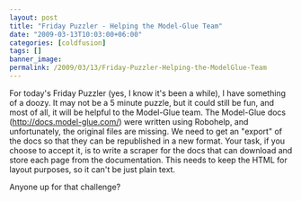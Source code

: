 ```yaml
---
layout: post
title: "Friday Puzzler - Helping the Model-Glue Team"
date: "2009-03-13T10:03:00+06:00"
categories: [coldfusion]
tags: []
banner_image: 
permalink: /2009/03/13/Friday-Puzzler-Helping-the-ModelGlue-Team
---
```


For today's Friday Puzzler (yes, I know it's been a while), I have something of a doozy. It may not be a 5 minute puzzle, but it could still be fun, and most of all, it will be helpful to the Model-Glue team. The Model-Glue docs (<a href="http://docs.model-glue.com/">http://docs.model-glue.com/</a>) were written using Robohelp, and unfortunately, the original files are missing. We need to get an "export" of the docs so that they can be republished in a new format. Your task, if you choose to accept it, is to write a scraper for the docs that can download and store each page from the documentation. This needs to keep the HTML for layout purposes, so it can't be just plain text. 

Anyone up for that challenge?